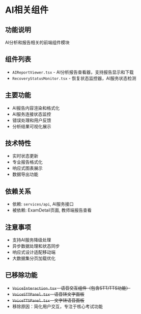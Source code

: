 # AI相关组件

## 功能说明
AI分析和报告相关的前端组件模块

## 组件列表
- `AIReportViewer.tsx` - AI分析报告查看器，支持报告显示和下载
- `RecoveryStatusMonitor.tsx` - 恢复状态监控器，AI服务状态检测

## 主要功能
- AI报告内容渲染和格式化  
- AI服务连接状态监控
- 错误处理和用户反馈
- 分析结果可视化展示

## 技术特性
- 实时状态更新
- 专业报告格式化
- 响应式图表展示
- 数据导出功能

## 依赖关系
- 依赖: `services/api`, AI服务接口
- 被依赖: ExamDetail页面, 教师端报告查看

## 注意事项
- 支持AI服务降级处理
- 异步数据处理和状态同步  
- 响应式设计适配移动端
- 大数据集分页加载优化

## 已移除功能
- ~~`VoiceInteraction.tsx` - 语音交互组件（包含STT/TTS功能）~~
- ~~`VoiceSTTPanel.tsx` - 语音转文字面板~~  
- ~~`VoiceTTSPanel.tsx` - 文字转语音面板~~
- 移除原因：简化用户交互，专注于核心考试功能